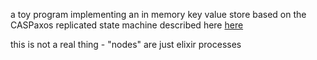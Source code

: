 a toy program implementing an in memory key value store based on the CASPaxos replicated state machine described here [here](https://arxiv.org/pdf/1802.07000.pdf)

this is not a real thing - "nodes" are just elixir processes